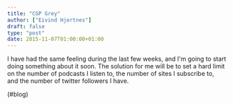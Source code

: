 ```yaml
---
title: "CGP Grey"
author: ["Eivind Hjertnes"]
draft: false
type: "post"
date: 2015-11-07T01:00:00+01:00
---
```


I have had the same feeling during the last few weeks, and I'm going to
start doing something about it soon. The solution for me will be to set
a hard limit on the number of podcasts I listen to, the number of sites
I subscribe to, and the number of twitter followers I have.

(#blog)

